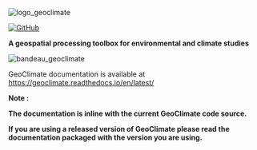 
![logo_geoclimate](source/_static/images/logo_geoclimate.png) 

[![GitHub](https://img.shields.io/github/license/orbisgis/h2gis.svg)](https://github.com/orbisgis/geoclimate/blob/master/LICENSE.md)

**A geospatial processing toolbox for environmental and climate studies**

![bandeau_geoclimate](source/_static/images/bandeau_geoclimate.png)

GeoClimate documentation is available at https://geoclimate.readthedocs.io/en/latest/

**Note :**

**The documentation is inline with the current GeoClimate code source.**

**If you are using a released version of GeoClimate please read the documentation packaged with the version you are
using.**
